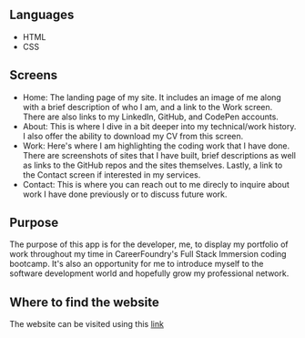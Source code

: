 ## Languages
- HTML
- CSS

## Screens
- Home: The landing page of my site.  It includes an image of me along with a brief description of who I am, and a link to the Work screen.  There are also links to my LinkedIn, GitHub, and CodePen accounts.
- About: This is where I dive in a bit deeper into my technical/work history.  I also offer the ability to download my CV from this screen.
- Work: Here's where I am highlighting the coding work that I have done.  There are screenshots of sites that I have built, brief descriptions as well as links to the GitHub repos and the sites themselves.  Lastly, a link to the Contact screen if interested in my services.
- Contact: This is where you can reach out to me direcly to inquire about work I have done previously or to discuss future work.

## Purpose
The purpose of this app is for the developer, me, to display my portfolio of work throughout my time in CareerFoundry's Full Stack Immersion coding bootcamp.  It's also an opportunity for me to introduce myself to the software development world and hopefully grow my professional network.

## Where to find the website
The website can be visited using this [link](https://woodama2.github.io/portfolio-website)